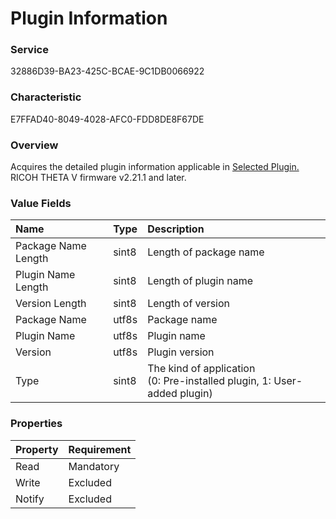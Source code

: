 # Plugin Information

### Service

32886D39-BA23-425C-BCAE-9C1DB0066922

### Characteristic

E7FFAD40-8049-4028-AFC0-FDD8DE8F67DE

### Overview

Acquires the detailed plugin information applicable in [Selected Plugin.](selected_plugin.md)  
RICOH THETA V firmware v2.21.1 and later.

### Value Fields

| Name | Type | Description |
|:--|:--|:--|
| Package Name Length | sint8 | Length of package name |
| Plugin Name Length | sint8 | Length of plugin name |
| Version Length | sint8 | Length of version |
| Package Name | utf8s | Package name |
| Plugin Name | utf8s | Plugin name |
| Version | utf8s | Plugin version |
| Type | sint8 | The kind of application<br>(0: Pre-installed plugin, 1: User-added plugin) |

### Properties

| Property | Requirement |
|:--|:--|
| Read | Mandatory |
| Write | Excluded |
| Notify | Excluded |
